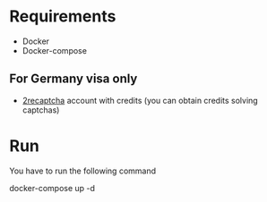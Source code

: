 # Requirements

- Docker
- Docker-compose

## For Germany visa only

- [2recaptcha](https://2captcha.com/) account with credits (you can obtain credits solving captchas)

# Run

You have to run the following command 

docker-compose up -d